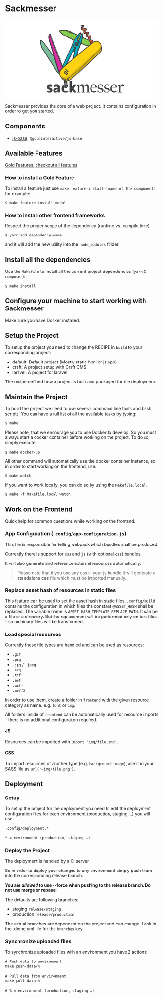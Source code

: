 # Sackmesser

![Sackmesser logo](sackmesser.png)

Sackmesser provides the core of a web project. It contains configuration in order to get you started.
## Components

- [js-base](https://github.com/Goldinteractive/js-base): `@goldinteractive/js-base`

## Available Features

[Gold Features, checkout all features](https://github.com/Goldinteractive/gold-features)

### How to install a Gold Feature

To install a feature just use `make feature-install-[name of the component]` for example:

```shell
$ make feature-install-modal
```


### How to install other frontend frameworks

Respect the proper scope of the dependency (runtime vs. compile time)

```shell
$ yarn add dependency-name
```
and it will add the new utility into the `node_modules` folder.

## Install all the dependencies

Use the `Makefile` to install all the current project dependencies (`yarn` & `composer`):

```shell
$ make install
```


## Configure your machine to start working with Sackmesser

Make sure you have Docker installed.

## Setup the Project

To setup the project you need to change the RECIPE in `build` to your corresponding project:

* default: Default project (Mostly static html or js app)
* craft: A project setup with Craft CMS
* laravel: A project for laravel

The recipe defined how a project is built and packaged for the deployment.

## Maintain the Project

To build the project we need to use several command line tools and bash scripts. You can have a full list of all the available tasks by typing:

```shell
$ make
```

Please note, that we encourage you to use Docker to develop. So you must always start a docker container before working on the project. To do so, simply execute:

```shell
$ make docker-up
```

All other command will automatically use the docker container instance, so in order to start working on the frontend, use:

```shell
$ make watch
```

If you want to work locally, you can do so by using the `Makefile.local`.

```shell
$ make -f Makefile.local watch
```

## Work on the Frontend
Quick help for common questions while working on the frontend.

### App Configuration (`.config/app-configuration.js`)

This file is responsible for telling webpack which bundles shall be produced.

Currently there is support for `css` and `js` (with optional `css`) bundles.

It will also generate and reference external resources automatically.

> Please note that if you use any css in your js bundle it will generate a **standalone css** file which must be imported manually.

### Replace asset hash of resources in static files

This feature can be used to set the asset hash in static files.
`.config/build` contains the configuration in which files the constant `@ASSET_HASH` shall be replaced.
The variable name is `ASSET_HASH_TEMPLATE_REPLACE_PATH`.
It can be a file or a directory. But the replacement will be performed only on text files - so no binary files will be transformed.

### Load special resources

Currently these file types are handled and can be used as resources:
- `.gif`
- `.png`
- `.jpg` / `.jpeg`
- `.svg`
- `.ttf`
- `.eot`
- `.woff`
- `.woff2`

In order to use them, create a folder in `frontend` with the given resource category as name. e.g. `font` or `img`.

All folders inside of `frontend` can be automatically used for resource imports - there is no additional configuraiton required.

#### JS
Resources can be imported with `import 'img/file.png'`.

#### CSS
To import resources of another type (e.g. `background-image`), use it in your SASS file as `url('~img/file.png')`.

## Deployment

### Setup 
To setup the project for the deployment you need to edit the deployment configuration files
for each environment (production, staging …) you will use:

```
.config/deployment.*

* = environment (production, staging …)
```

### Deploy the Project

The deployment is handled by a CI server

So in order to deploy your changes to any environment simply push them into the corresponding release branch.

__You are *allowed* to use --force when pushing to the release branch. Do not use merge or rebase!__


The defaults are following branches:

* staging `release/staging`
* production `release/production`

The actual branches are dependent on the project and can change. 
Look in the .drone.yml file for the `branches` key. 


### Synchronize uploaded files

To synchronize uploaded files with an environment you have 2 actions:

```
# Push data to environment
make push-data-%

# Pull data from environment
make pull-data-%

# % = environment (production, staging …)
```
